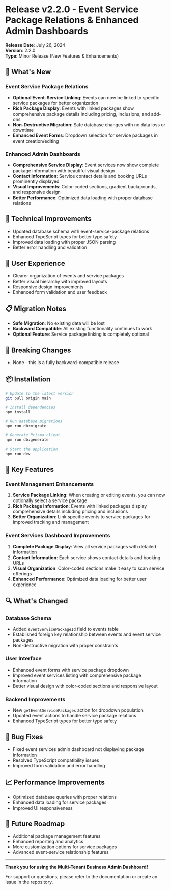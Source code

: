 # Release v2.2.0 - Event Service Package Relations & Enhanced Admin Dashboards

**Release Date**: July 26, 2024  
**Version**: 2.2.0  
**Type**: Minor Release (New Features & Enhancements)

## 🎉 What's New

### Event Service Package Relations
- **Optional Event-Service Linking**: Events can now be linked to specific service packages for better organization
- **Rich Package Display**: Events with linked packages show comprehensive package details including pricing, inclusions, and add-ons
- **Non-Destructive Migration**: Safe database changes with no data loss or downtime
- **Enhanced Event Forms**: Dropdown selection for service packages in event creation/editing

### Enhanced Admin Dashboards
- **Comprehensive Service Display**: Event services now show complete package information with beautiful visual design
- **Contact Information**: Service contact details and booking URLs prominently displayed
- **Visual Improvements**: Color-coded sections, gradient backgrounds, and responsive design
- **Better Performance**: Optimized data loading with proper database relations

## 🔧 Technical Improvements
- Updated database schema with event-service-package relations
- Enhanced TypeScript types for better type safety
- Improved data loading with proper JSON parsing
- Better error handling and validation

## 🎨 User Experience
- Clearer organization of events and service packages
- Better visual hierarchy with improved layouts
- Responsive design improvements
- Enhanced form validation and user feedback

## 📋 Migration Notes
- **Safe Migration**: No existing data will be lost
- **Backward Compatible**: All existing functionality continues to work
- **Optional Feature**: Service package linking is completely optional

## 🚨 Breaking Changes
- None - this is a fully backward-compatible release

## 📦 Installation
```bash
# Update to the latest version
git pull origin main

# Install dependencies
npm install

# Run database migrations
npm run db:migrate

# Generate Prisma client
npm run db:generate

# Start the application
npm run dev
```

## 🎯 Key Features

### Event Management Enhancements
1. **Service Package Linking**: When creating or editing events, you can now optionally select a service package
2. **Rich Package Information**: Events with linked packages display comprehensive details including pricing and inclusions
3. **Better Organization**: Link specific events to service packages for improved tracking and management

### Event Services Dashboard Improvements
1. **Complete Package Display**: View all service packages with detailed information
2. **Contact Information**: Each service shows contact details and booking URLs
3. **Visual Organization**: Color-coded sections make it easy to scan service offerings
4. **Enhanced Performance**: Optimized data loading for better user experience

## 🔍 What's Changed

### Database Schema
- Added `eventServicePackageId` field to events table
- Established foreign key relationship between events and event service packages
- Non-destructive migration with proper constraints

### User Interface
- Enhanced event forms with service package dropdown
- Improved event services listing with comprehensive package information
- Better visual design with color-coded sections and responsive layout

### Backend Improvements
- New `getEventServicePackages` action for dropdown population
- Updated event actions to handle service package relations
- Enhanced TypeScript types for better type safety

## 🐛 Bug Fixes
- Fixed event services admin dashboard not displaying package information
- Resolved TypeScript compatibility issues
- Improved form validation and error handling

## 📈 Performance Improvements
- Optimized database queries with proper relations
- Enhanced data loading for service packages
- Improved UI responsiveness

## 🔮 Future Roadmap
- Additional package management features
- Enhanced reporting and analytics
- More customization options for service packages
- Advanced event-service relationship features

---

**Thank you for using the Multi-Tenant Business Admin Dashboard!**

For support or questions, please refer to the documentation or create an issue in the repository.

